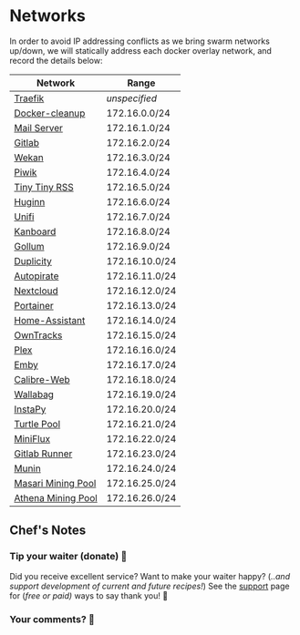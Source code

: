 # Networks

In order to avoid IP addressing conflicts as we bring swarm networks up/down, we will statically address each docker overlay network, and record the details below:

Network  | Range
--|--
[Traefik](https://geek-cookbook.funkypenguin.co.nz/ha-docker-swarm/traefik/)  | _unspecified_
[Docker-cleanup](https://geek-cookbook.funkypenguin.co.nz/ha-docker-swarm/docker-swarm-mode/#setup-automated-cleanup) | 172.16.0.0/24
[Mail Server](https://geek-cookbook.funkypenguin.co.nz/recipies/mail/)  | 172.16.1.0/24
[Gitlab](https://geek-cookbook.funkypenguin.co.nz/recipies/gitlab/) | 172.16.2.0/24
[Wekan](https://geek-cookbook.funkypenguin.co.nz/recipies/wekan/)  |  172.16.3.0/24
[Piwik](https://geek-cookbook.funkypenguin.co.nz/recipies/piwki/)  |  172.16.4.0/24
[Tiny Tiny RSS](https://geek-cookbook.funkypenguin.co.nz/recipies/tiny-tiny-rss/)  |  172.16.5.0/24
[Huginn](https://geek-cookbook.funkypenguin.co.nz/recipies/huginn/)  |  172.16.6.0/24
[Unifi](https://geek-cookbook.funkypenguin.co.nz/recipies/unifi/)  |  172.16.7.0/24
[Kanboard](https://geek-cookbook.funkypenguin.co.nz/recipies/kanboard/)  |  172.16.8.0/24
[Gollum](https://geek-cookbook.funkypenguin.co.nz/recipies/gollum/)  |  172.16.9.0/24
[Duplicity](https://geek-cookbook.funkypenguin.co.nz/recipies/duplicity/)  |  172.16.10.0/24
[Autopirate](https://geek-cookbook.funkypenguin.co.nz/recipies/autopirate/)  |  172.16.11.0/24
[Nextcloud](https://geek-cookbook.funkypenguin.co.nz/recipies/nextcloud/)  |  172.16.12.0/24
[Portainer](https://geek-cookbook.funkypenguin.co.nz/recipies/portainer/)  |  172.16.13.0/24
[Home-Assistant](https://geek-cookbook.funkypenguin.co.nz/recipies/home-assistant/)  |  172.16.14.0/24
[OwnTracks](https://geek-cookbook.funkypenguin.co.nz/recipies/owntracks/)  |  172.16.15.0/24
[Plex](https://geek-cookbook.funkypenguin.co.nz/recipies/plex/)  |  172.16.16.0/24
[Emby](https://geek-cookbook.funkypenguin.co.nz/recipies/emby/)  |  172.16.17.0/24
[Calibre-Web](https://geek-cookbook.funkypenguin.co.nz/recipies/calibre-web/)  |  172.16.18.0/24
[Wallabag](https://geek-cookbook.funkypenguin.co.nz/recipies/wallabag/)  |  172.16.19.0/24
[InstaPy](https://geek-cookbook.funkypenguin.co.nz/recipies/instapy/)  |  172.16.20.0/24
[Turtle Pool](https://geek-cookbook.funkypenguin.co.nz/recipies/turtle-pool/)  |  172.16.21.0/24
[MiniFlux](https://geek-cookbook.funkypenguin.co.nz/recipies/miniflux/)  |  172.16.22.0/24
[Gitlab Runner](https://geek-cookbook.funkypenguin.co.nz/recipies/gitlab-runner/)  |  172.16.23.0/24
[Munin](https://geek-cookbook.funkypenguin.co.nz/recipies/munin/)  |  172.16.24.0/24
[Masari Mining Pool](https://geek-cookbook.funkypenguin.co.nz/recipies/cryptonote-mining-pool/masari/)  |  172.16.25.0/24
[Athena Mining Pool](https://geek-cookbook.funkypenguin.co.nz/recipies/cryptonote-mining-pool/athena/)  |  172.16.26.0/24

## Chef's Notes

### Tip your waiter (donate) 👏

Did you receive excellent service? Want to make your waiter happy? (_..and support development of current and future recipes!_) See the [support](/support/) page for (_free or paid)_ ways to say thank you! 👏

### Your comments? 💬
